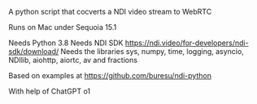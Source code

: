 A python script that cocverts a NDI video stream to WebRTC

Runs on Mac under Sequoia 15.1

Needs Python 3.8
Needs NDI SDK https://ndi.video/for-developers/ndi-sdk/download/
Needs the libraries sys, numpy, time, logging, asyncio, NDIlib, aiohttp, aiortc, av and fractions

Based on examples at https://github.com/buresu/ndi-python

With help of ChatGPT o1
